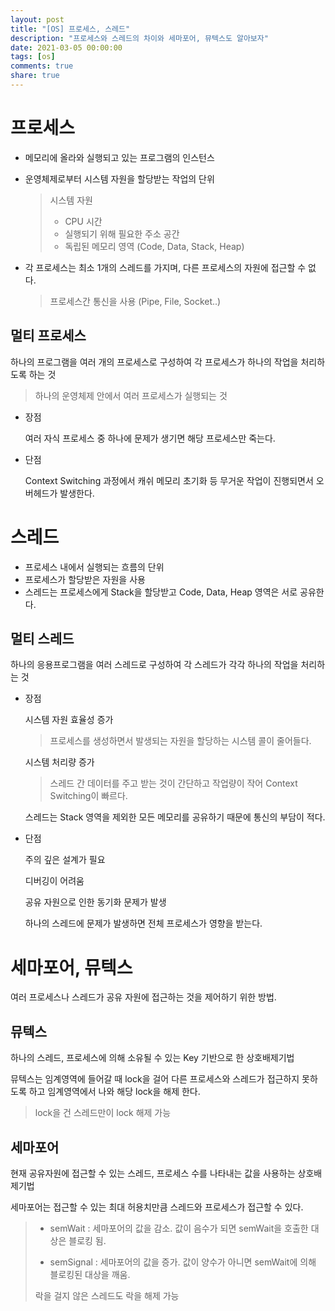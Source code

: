```yaml
---
layout: post
title: "[OS] 프로세스, 스레드"
description: "프로세스와 스레드의 차이와 세마포어, 뮤텍스도 알아보자"
date: 2021-03-05 00:00:00
tags: [os]
comments: true
share: true
---
```




# 프로세스

- 메모리에 올라와 실행되고 있는 프로그램의 인스턴스

- 운영체제로부터 시스템 자원을 할당받는 작업의 단위

  > 시스템 자원
  >
  > - CPU 시간
  > - 실행되기 위해 필요한 주소 공간
  > - 독립된 메모리 영역 (Code, Data, Stack, Heap)

- 각 프로세스는 최소 1개의 스레드를 가지며, 다른 프로세스의 자원에 접근할 수 없다.

  > 프로세스간 통신을 사용 (Pipe, File, Socket..)

## 멀티 프로세스

하나의 프로그램을 여러 개의 프로세스로 구성하여 각 프로세스가 하나의 작업을 처리하도록 하는 것

> 하나의 운영체제 안에서 여러 프로세스가 실행되는 것

- 장점

  여러 자식 프로세스 중 하나에 문제가 생기면 해당 프로세스만 죽는다.

- 단점

  Context Switching 과정에서 캐쉬 메모리 초기화 등 무거운 작업이 진행되면서 오버헤드가 발생한다.



# 스레드

- 프로세스 내에서 실행되는 흐름의 단위
- 프로세스가 할당받은 자원을 사용
- 스레드는 프로세스에게 Stack을 할당받고 Code, Data, Heap 영역은 서로 공유한다.

## 멀티 스레드

하나의 응용프로그램을 여러 스레드로 구성하여 각 스레드가 각각 하나의 작업을 처리하는 것

- 장점

  시스템 자원 효율성 증가

  > 프로세스를 생성하면서 발생되는 자원을 할당하는 시스템 콜이 줄어들다.

  시스템 처리량 증가

  > 스레드 간 데이터를 주고 받는 것이 간단하고 작업량이 작어 Context Switching이 빠르다.

  스레드는 Stack 영역을 제외한 모든 메모리를 공유하기 때문에 통신의 부담이 적다.

- 단점

  주의 깊은 설계가 필요

  디버깅이 어려움

  공유 자원으로 인한 동기화 문제가 발생

  하나의 스레드에 문제가 발생하면 전체 프로세스가 영향을 받는다.





# 세마포어, 뮤텍스

여러 프로세스나 스레드가 공유 자원에 접근하는 것을 제어하기 위한 방법. 

## 뮤텍스

하나의 스레드, 프로세스에 의해 소유될 수 있는 Key 기반으로 한 상호배제기법

뮤텍스는 임계영역에 들어갈 때 lock을 걸어 다른 프로세스와 스레드가 접근하지 못하도록 하고 임계영역에서 나와 해당 lock을 해제 한다.

> lock을 건 스레드만이 lock 해제 가능



## 세마포어

현재 공유자원에 접근할 수 있는 스레드, 프로세스 수를 나타내는 값을 사용하는 상호배제기법

세마포어는 접근할 수 있는 최대 허용치만큼 스레드와 프로세스가 접근할 수 있다.

> - semWait : 세마포어의 값을 감소. 값이 음수가 되면 semWait을 호출한 대상은 블로킹 됨.
>
> - semSignal : 세마포어의 값을 증가. 값이 양수가 아니면 semWait에 의해 블로킹된 대상을 깨움.
>
> 락을 걸지 않은 스레드도 락을 해제 가능